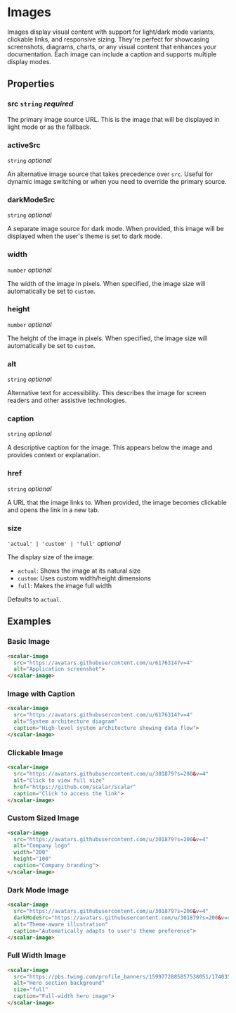 # Images

Images display visual content with support for light/dark mode variants, clickable links, and responsive sizing. They're perfect for showcasing screenshots, diagrams, charts, or any visual content that enhances your documentation. Each image can include a caption and supports multiple display modes.

## Properties

### src `string` _required_

The primary image source URL. This is the image that will be displayed in light mode or as the fallback.

### activeSrc
`string` _optional_

An alternative image source that takes precedence over `src`. Useful for dynamic image switching or when you need to override the primary source.

### darkModeSrc
`string` _optional_

A separate image source for dark mode. When provided, this image will be displayed when the user's theme is set to dark mode.

### width
`number` _optional_

The width of the image in pixels. When specified, the image size will automatically be set to `custom`.

### height
`number` _optional_

The height of the image in pixels. When specified, the image size will automatically be set to `custom`.

### alt
`string` _optional_

Alternative text for accessibility. This describes the image for screen readers and other assistive technologies.

### caption
`string` _optional_

A descriptive caption for the image. This appears below the image and provides context or explanation.

### href
`string` _optional_

A URL that the image links to. When provided, the image becomes clickable and opens the link in a new tab.

### size
`'actual' | 'custom' | 'full'` _optional_

The display size of the image:

- `actual`: Shows the image at its natural size
- `custom`: Uses custom width/height dimensions
- `full`: Makes the image full width

Defaults to `actual`.

## Examples

### Basic Image

<scalar-image
  src="https://avatars.githubusercontent.com/u/6176314?v=4"
  alt="Application screenshot">
</scalar-image>

```html
<scalar-image
  src="https://avatars.githubusercontent.com/u/6176314?v=4"
  alt="Application screenshot">
</scalar-image>
```

### Image with Caption

<scalar-image
  src="https://avatars.githubusercontent.com/u/6176314?v=4"
  alt="System architecture diagram"
  caption="High-level system architecture showing data flow">
</scalar-image>

```html
<scalar-image
  src="https://avatars.githubusercontent.com/u/6176314?v=4"
  alt="System architecture diagram"
  caption="High-level system architecture showing data flow">
</scalar-image>
```

### Clickable Image

<scalar-image
  src="https://avatars.githubusercontent.com/u/301879?s=200&v=4"
  alt="Click to view full size"
  href="https://github.com/scalar/scalar"
  caption="Click to access the link">
</scalar-image>

```html
<scalar-image
  src="https://avatars.githubusercontent.com/u/301879?s=200&v=4"
  alt="Click to view full size"
  href="https://github.com/scalar/scalar"
  caption="Click to access the link">
</scalar-image>
```

### Custom Sized Image

<scalar-image
  src="https://avatars.githubusercontent.com/u/301879?s=200&v=4"
  alt="Company logo"
  width="200"
  height="100"
  caption="Company branding">
</scalar-image>

```html
<scalar-image
  src="https://avatars.githubusercontent.com/u/301879?s=200&v=4"
  alt="Company logo"
  width="200"
  height="100"
  caption="Company branding">
</scalar-image>
```

### Dark Mode Image

<scalar-image
  src="https://avatars.githubusercontent.com/u/301879?s=200&v=4"
  darkModeSrc="https://avatars.githubusercontent.com/u/301879?s=200&v=4"
  alt="Theme-aware illustration"
  caption="Automatically adapts to user's theme preference">
</scalar-image>

```html
<scalar-image
  src="https://avatars.githubusercontent.com/u/301879?s=200&v=4"
  darkModeSrc="https://avatars.githubusercontent.com/u/301879?s=200&v=4"
  alt="Theme-aware illustration"
  caption="Automatically adapts to user's theme preference">
</scalar-image>
```

### Full Width Image

<scalar-image
  src="https://pbs.twimg.com/profile_banners/1599772885857538051/1740351609/1500x500"
  alt="Hero section background"
  size="full"
  caption="Full-width hero image">
</scalar-image>

```html
<scalar-image
  src="https://pbs.twimg.com/profile_banners/1599772885857538051/1740351609/1500x500"
  alt="Hero section background"
  size="full"
  caption="Full-width hero image">
</scalar-image>
```
